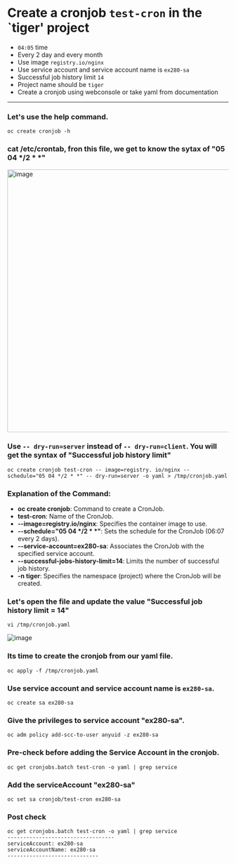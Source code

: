 # Create a cronjob `test-cron` in the `tiger' project
- `04:05` time
- Every 2 day and every month
- Use image `registry.io/nginx`
- Use service account and service account name is `ex280-sa`
- Successful job history limit `14`
- Project name should be `tiger`
- Create a cronjob using webconsole or take yaml from documentation
---

### Let's use the help command.
```
oc create cronjob -h
```
### cat /etc/crontab, fron this file, we get to know the sytax of "05 04 */2 * *"


<img width="599" alt="image" src="https://github.com/user-attachments/assets/7eb3c9db-7066-4c4b-a2e7-d3d195ab287a" />


### Use `-- dry-run=server` instead of `-- dry-run=client`. You will get the syntax of "Successful job history limit"

```
oc create cronjob test-cron -- image=registry. io/nginx -- schedule="05 04 */2 * *" -- dry-run=server -o yaml > /tmp/cronjob.yaml
```
### Explanation of the Command:

- **oc create cronjob**: Command to create a CronJob.
- **test-cron**: Name of the CronJob.
- **--image=registry.io/nginx**: Specifies the container image to use.
- **--schedule="05 04 */2 * *"**: Sets the schedule for the CronJob (06:07 every 2 days).
- **--service-account=ex280-sa**: Associates the CronJob with the specified service account.
- **--successful-jobs-history-limit=14**: Limits the number of successful job history.
- **-n tiger**: Specifies the namespace (project) where the CronJob will be created.


### Let's open the file and update the value "Successful job history limit = 14"
```
vi /tmp/cronjob.yaml
```

![image](https://github.com/user-attachments/assets/3710c958-69a6-4e7d-bdb8-3dfb3130f8e3)
### Its time to create the cronjob from our yaml file.
```
oc apply -f /tmp/cronjob.yaml
```

### **Use service account and service account name is `ex280-sa`.**
```
oc create sa ex280-sa
```
### Give the privileges to service account "ex280-sa". 
```
oc adm policy add-scc-to-user anyuid -z ex280-sa
```
### Pre-check before adding the Service Account in the cronjob.
```
oc get cronjobs.batch test-cron -o yaml | grep service
```
### Add the serviceAccount "ex280-sa"
```
oc set sa cronjob/test-cron ex280-sa
```

### Post check 
```
oc get cronjobs.batch test-cron -o yaml | grep service
----------------------------------
serviceAccount: ex280-sa
serviceAccountName: ex280-sa
-----------------------------
```






